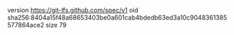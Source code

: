 version https://git-lfs.github.com/spec/v1
oid sha256:8404a15f48a68653403be0a601cab4bdedb63ed3a10c9048361385577864ace2
size 79
